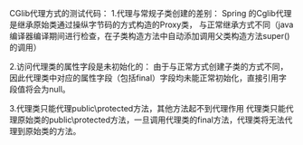 CGlib代理方式的测试代码：
1.代理与常规子类创建的差别：
Spring 的Cglib代理是继承原始类通过操纵字节码的方式构造的Proxy类，
与正常继承方式不同（java编译器编译期间进行检查，在子类构造方法中自动添加调用父类构造方法super()的调用）

2.访问代理类的属性字段是未初始化的：
由于与正常方式创建子类的方式不同，因此代理类中对应的属性字段（包括final）字段均未能正常初始化，直接引用字段值将会为null。

3.代理类只能代理public\protected方法，其他方法起不到代理作用
代理类只能代理原始类的public\protected方法，一旦调用代理类的final方法，代理类将无法代理到原始类的方法。